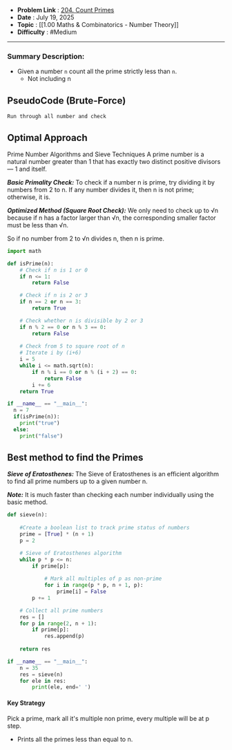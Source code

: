 - **Problem Link** : [204. Count Primes](https://leetcode.com/problems/count-primes/)
- **Date** : July 19, 2025
- **Topic** : [[1.00 Maths & Combinatorics - Number Theory]]
- **Difficulty** : #Medium 

---
### Summary Description: 
- Given a number `n` count all the prime strictly less than `n`.
	- Not including n

## PseudoCode (Brute-Force)
```
Run through all number and check
```

## Optimal Approach

Prime Number Algorithms and Sieve Techniques
A prime number is a natural number greater than 1 that has exactly two distinct positive divisors — 1 and itself.

***Basic Primality Check:*** To check if a number n is prime, try dividing it by numbers from 2 to n. If any number divides it, then n is not prime; otherwise, it is.

***Optimized Method (Square Root Check):*** We only need to check up to √n because if n has a factor larger than √n, the corresponding smaller factor must be less than √n.

So if no number from 2 to √n divides n, then n is prime.
```Python
import math

def isPrime(n):
    # Check if n is 1 or 0
    if n <= 1:
        return False

    # Check if n is 2 or 3
    if n == 2 or n == 3:
        return True

    # Check whether n is divisible by 2 or 3
    if n % 2 == 0 or n % 3 == 0:
        return False
    
    # Check from 5 to square root of n
    # Iterate i by (i+6)
    i = 5
    while i <= math.sqrt(n):
        if n % i == 0 or n % (i + 2) == 0:
            return False
        i += 6
    return True

if __name__ == "__main__":
  n = 7
  if(isPrime(n)): 
    print("true")
  else:
    print("false")
```

## Best method to find the Primes
***Sieve of Eratosthenes:*** The Sieve of Eratosthenes is an efficient algorithm to find all prime numbers up to a given number n.

***Note:*** It is much faster than checking each number individually using the basic method.
```Python
def sieve(n):
   
    #Create a boolean list to track prime status of numbers
    prime = [True] * (n + 1)
    p = 2

    # Sieve of Eratosthenes algorithm
    while p * p <= n:
        if prime[p]:
            
            # Mark all multiples of p as non-prime
            for i in range(p * p, n + 1, p):
                prime[i] = False
        p += 1

    # Collect all prime numbers
    res = []
    for p in range(2, n + 1):
        if prime[p]:
            res.append(p)
    
    return res

if __name__ == "__main__":
    n = 35
    res = sieve(n)
    for ele in res:
        print(ele, end=' ')
```

#### Key Strategy
Pick a prime, mark all it's multiple non prime, every multiple will be at p step.
- Prints all the primes less than equal to n.